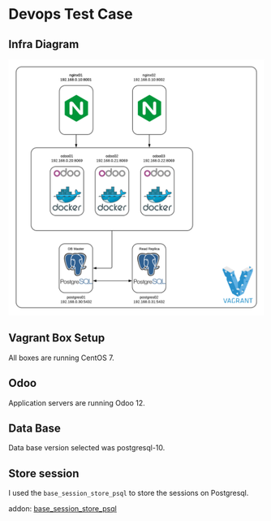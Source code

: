 # Devops Test Case


## Infra Diagram

![image-001](diagram_001.png)


## Vagrant Box Setup
All boxes are running CentOS 7.

## Odoo
Application servers are running Odoo 12.

## Data Base
Data base version selected was postgresql-10.

## Store session
I used the ```base_session_store_psql``` to store the sessions on Postgresql.

addon: [base_session_store_psql](https://apps.odoo.com/apps/modules/12.0/base_session_store_psql)

